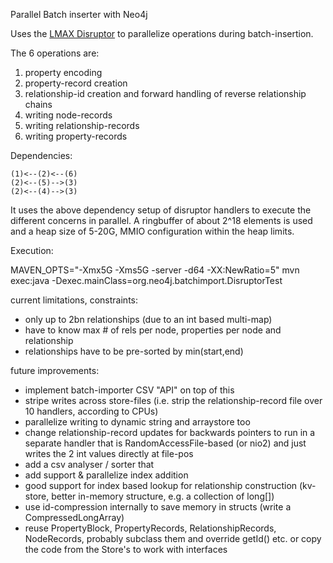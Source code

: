 Parallel Batch inserter with Neo4j

Uses the [LMAX Disruptor](http://lmax-exchange.github.com/disruptor/) to parallelize operations during batch-insertion.

The 6 operations are:

1. property encoding
2. property-record creation
3. relationship-id creation and forward handling of reverse relationship chains
4. writing node-records
5. writing relationship-records
6. writing property-records


Dependencies:

    (1)<--(2)<--(6)
    (2)<--(5)-->(3)   
    (2)<--(4)-->(3)   

It uses the above dependency setup of disruptor handlers to execute the different concerns in parallel. A ringbuffer of about 2^18 elements is used and a heap size of 5-20G, MMIO configuration within the heap limits.

Execution:

   MAVEN_OPTS="-Xmx5G -Xms5G -server -d64 -XX:NewRatio=5"  mvn exec:java -Dexec.mainClass=org.neo4j.batchimport.DisruptorTest

current limitations, constraints:

* only up to 2bn relationships (due to an int based multi-map)
* have to know max # of rels per node, properties per node and relationship
* relationships have to be pre-sorted by min(start,end)


future improvements:

* implement batch-importer CSV "API" on top of this
* stripe writes across store-files (i.e. strip the relationship-record file over 10 handlers, according to CPUs)
* parallelize writing to dynamic string and arraystore too
* change relationship-record updates for backwards pointers to run in a separate handler that is
  RandomAccessFile-based (or nio2) and just writes the 2 int values directly at file-pos
* add a csv analyser / sorter that
* add support & parallelize index addition
* good support for index based lookup for relationship construction (kv-store, better in-memory structure, e.g. a collection of long[])
* use id-compression internally to save memory in structs (write a CompressedLongArray)
* reuse PropertyBlock, PropertyRecords, RelationshipRecords, NodeRecords, probably subclass them and override getId() etc. or copy the code
  from the Store's to work with interfaces